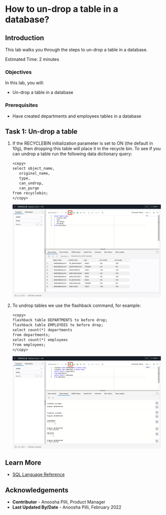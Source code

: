 # How to un-drop a table in a database?

## Introduction

This lab walks you through the steps to un-drop a table in a database.

Estimated Time: 2 minutes

### Objectives

In this lab, you will:

* Un-drop a table in a database

### Prerequisites

* Have created departments and employees tables in a database

## Task 1: Un-drop a table

1. If the RECYCLEBIN initialization parameter is set to ON (the default in 10g), then dropping this table will place it in the recycle bin. To see if you can undrop a table run the following data dictionary query:

    ```
    <copy>
    select object_name, 
       original_name, 
       type, 
       can_undrop, 
       can_purge
    from recyclebin;
    </copy>
    ```

    ![Check if you can undrop the tables](../images/check-undrop-table.png)

2. To undrop tables we use the flashback command, for example:

    ```
    <copy>
    flashback table DEPARTMENTS to before drop;
    flashback table EMPLOYEES to before drop;
    select count(*) departments 
    from departments;
    select count(*) employees
    from employees;
    </copy>
    ```

    ![Undrop both the tables](../images/undrop-tables.png)

## Learn More

* [SQL Language Reference](https://docs.oracle.com/en/database/oracle/oracle-database/12.2/sqlrf/Introduction-to-Oracle-SQL.html#GUID-049B7AE8-11E1-4110-B3E4-D117907D77AC)

## Acknowledgements

* **Contributor** - Anoosha Pilli, Product Manager
* **Last Updated By/Date** - Anoosha Pilli, February 2022